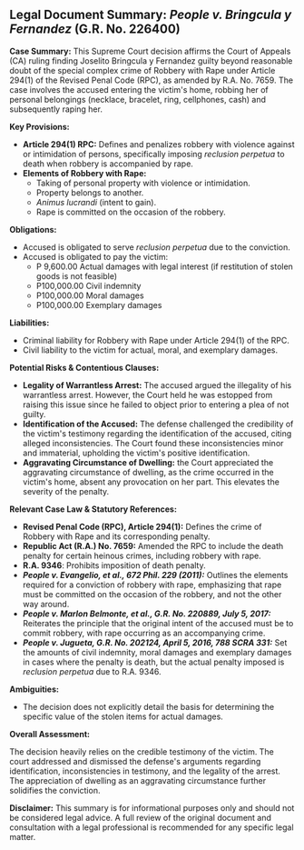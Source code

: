 ## Legal Document Summary: *People v. Bringcula y Fernandez* (G.R. No. 226400)

**Case Summary:** This Supreme Court decision affirms the Court of Appeals (CA) ruling finding Joselito Bringcula y Fernandez guilty beyond reasonable doubt of the special complex crime of Robbery with Rape under Article 294(1) of the Revised Penal Code (RPC), as amended by R.A. No. 7659. The case involves the accused entering the victim's home, robbing her of personal belongings (necklace, bracelet, ring, cellphones, cash) and subsequently raping her.

**Key Provisions:**

*   **Article 294(1) RPC:** Defines and penalizes robbery with violence against or intimidation of persons, specifically imposing *reclusion perpetua* to death when robbery is accompanied by rape.
*   **Elements of Robbery with Rape:**
    *   Taking of personal property with violence or intimidation.
    *   Property belongs to another.
    *   *Animus lucrandi* (intent to gain).
    *   Rape is committed on the occasion of the robbery.

**Obligations:**

*   Accused is obligated to serve *reclusion perpetua* due to the conviction.
*   Accused is obligated to pay the victim:
    *   P 9,600.00 Actual damages with legal interest (if restitution of stolen goods is not feasible)
    *   P100,000.00 Civil indemnity
    *   P100,000.00 Moral damages
    *   P100,000.00 Exemplary damages

**Liabilities:**

*   Criminal liability for Robbery with Rape under Article 294(1) of the RPC.
*   Civil liability to the victim for actual, moral, and exemplary damages.

**Potential Risks & Contentious Clauses:**

*   **Legality of Warrantless Arrest:** The accused argued the illegality of his warrantless arrest. However, the Court held he was estopped from raising this issue since he failed to object prior to entering a plea of not guilty.
*   **Identification of the Accused:** The defense challenged the credibility of the victim's testimony regarding the identification of the accused, citing alleged inconsistencies. The Court found these inconsistencies minor and immaterial, upholding the victim's positive identification.
* **Aggravating Circumstance of Dwelling:** the Court appreciated the aggravating circumstance of dwelling, as the crime occurred in the victim's home, absent any provocation on her part. This elevates the severity of the penalty.

**Relevant Case Law & Statutory References:**

*   **Revised Penal Code (RPC), Article 294(1):** Defines the crime of Robbery with Rape and its corresponding penalty.
*   **Republic Act (R.A.) No. 7659:** Amended the RPC to include the death penalty for certain heinous crimes, including robbery with rape.
*   **R.A. 9346**: Prohibits imposition of death penalty.
*   ***People v. Evangelio, et al., 672 Phil. 229 (2011):*** Outlines the elements required for a conviction of robbery with rape, emphasizing that rape must be committed on the occasion of the robbery, and not the other way around.
*   ***People v. Marlon Belmonte, et al., G.R. No. 220889, July 5, 2017:*** Reiterates the principle that the original intent of the accused must be to commit robbery, with rape occurring as an accompanying crime.
*   ***People v. Jugueta, G.R. No. 202124, April 5, 2016, 788 SCRA 331:*** Set the amounts of civil indemnity, moral damages and exemplary damages in cases where the penalty is death, but the actual penalty imposed is *reclusion perpetua* due to R.A. 9346.

**Ambiguities:**

*   The decision does not explicitly detail the basis for determining the specific value of the stolen items for actual damages.

**Overall Assessment:**

The decision heavily relies on the credible testimony of the victim. The court addressed and dismissed the defense's arguments regarding identification, inconsistencies in testimony, and the legality of the arrest. The appreciation of dwelling as an aggravating circumstance further solidifies the conviction.

**Disclaimer:** This summary is for informational purposes only and should not be considered legal advice. A full review of the original document and consultation with a legal professional is recommended for any specific legal matter.
